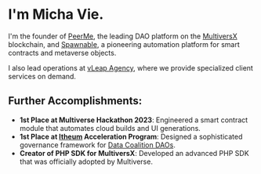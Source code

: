 # I'm Micha Vie.

I'm the founder of [PeerMe](https://peerme.io), the leading DAO platform on the [MultiversX](https://multiversx.com) blockchain, and [Spawnable](https://spawnable.io), a pioneering automation platform for smart contracts and metaverse objects.

I also lead operations at [vLeap Agency](https://vleap.io), where we provide specialized client services on demand.

## Further Accomplishments:

- **1st Place at Multiverse Hackathon 2023**: Engineered a smart contract module that automates cloud builds and UI generations.
- **1st Place at [Itheum](https://itheum.io) Acceleration Program**: Designed a sophisticated governance framework for [Data Coalition DAOs](https://www.itheum.io/product#coaliation-daos).
- **Creator of PHP SDK for MultiversX**: Developed an advanced PHP SDK that was officially adopted by Multiverse.
